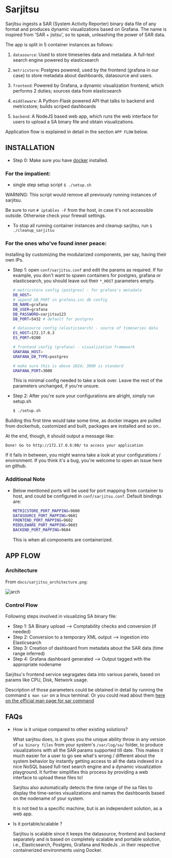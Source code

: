 Sarjitsu
========

Sarjitsu ingests a SAR (System Activity Reporter) binary data file of any
format and produces dynamic visualizations based on Grafana. The name is inspired from 'SAR + jistsu',
so to speak, unleashing the power of SAR data.

The app is split in 5 container instances as follows:

1) `datasource`: Used to store timeseries data and metadata. A full-text search engine powered by elasticsearch

2) `metricstore`: Postgres powered, used by the frontend (grafana in our case) to store metadata about dashboards, datasource and users.

3) `frontend`: Powered by Grafana, a dynamic visualization frontend, which performs 2 duties; sources data from elasticsearch

4) `middleware`: A Python-Flask powered API that talks to backend and metricstore; builds scriped dashboards

5) `backend`: A NodeJS based web app, which runs the web interface
              for users to upload a SA binary file and obtain visualizations.


Application flow is explained in detail in the section `APP FLOW` below.

## INSTALLATION

- Step 0: Make sure you have [docker](https://www.docker.com/) installed.

### For the impatient:

- single step setup script  `$ ./setup.sh`

WARNING: This script would remove all previously running instances of sarjitsu.

Be sure to run `# iptables -F` from the host, in case it's not accessible outside.
Otherwise check your firewall settings.

- To stop all running container instances and cleanup sarjitsu, run `$ ./cleanup_sarjitsu`

### For the ones who've found inner peace:

Installing by customizing the modularized components, per say, having their own IPs. 

- Step 1: open `conf/sarjitsu.conf` and edit the params as required. If for example,
          you don't want to spawn containers for postgres, grafana or elasticsearch,
          you should leave out their `*_HOST` parameters empty.

  ```sh
  # metricstore config (postgres) - for grafana's metadata
  DB_HOST=
  # append DB_PORT in grafana.ini db config
  DB_NAME=grafana
  DB_USER=grafana
  DB_PASSWORD=sarjitsu123
  DB_PORT=5432 # default for postgres

  # datasource config (elasticsearch) - source of timeseries data
  ES_HOST=172.17.0.3
  ES_PORT=9200

  # frontend config (grafana) - visualization framework
  GRAFANA_HOST=
  GRAFANA_DB_TYPE=postgres

  # make sure this is above 1024; 3000 is standard
  GRAFANA_PORT=3000
  ```

  This is minimal config needed to take a look over. Leave the rest of the parameters
  unchanged, if you're unsure.

- Step 2: After you're sure your configurations are alright, simply run setup.sh

  ```sh
  $ ./setup.sh
  ```

Building this first time would take some time, as docker images are pulled from dockerhub,
customized and built, packages are installed and so on..

At the end, though, it should output a message like:
```
Done! Go to http://172.17.0.6:80/ to access your application
```

If it fails in between, you might wanna take a look at your configurations / environment.
If you think it's a bug, you're welcome to open an issue here on github.

### Additional Note

- Below mentioned ports will be used for port mapping from container to host, and
  could be configured in `conf/sarjitsu.conf`. Default bindings are:

  ```sh
  METRICSTORE_PORT_MAPPING=9600
  DATASOURCE_PORT_MAPPING=9601
  FRONTEND_PORT_MAPPING=9602
  MIDDLEWARE_PORT_MAPPING=9603
  BACKEND_PORT_MAPPING=9604
  ```
  This is when all components are containerized.

## APP FLOW

### Architecture

From `docs/sarjitsu_architecture.png`:

![arch](https://raw.githubusercontent.com/arcolife/sarjitsu/master/docs/sarjitsu_architecture.png)

### Control Flow

Following steps involved in visualizing SA binary file:

- Step 1: SA Binary upload --> Comptability checks and conversion (if needed)
- Step 2: Conversion to a temporary XML output --> ingestion into Elasticsearch
- Step 3: Creation of dashboard from metadata about the SAR data (time range inferred)
- Step 4: Grafana dashboard generated --> Output tagged with the appropriate nodename


Sarjitsu's frontend service segragates data into various panels, based on params like CPU, Disk, Network usage.

Description of those parameters could be obtained in detail by running the command `$ man sar` on a linux terminal. Or you could read about them [here on the official man page for sar command](http://linux.die.net/man/1/sar)

## FAQs

- How is it unique compared to other existing solutions?

  What sarjitsu does, is it gives you the unique ability throw in any version of
  `sa binary files` from your system's `/var/log/sa/` folder, to produce visualizations
  with all the SAR params supported till date. This makes it much easier for a user
  to go see what's wrong / different about the system behavior by instantly getting
  access to all the data indexed in a nice NoSQL based full-text search engine and
  a dynamic visualization playground. It further simplifies this process by providing
  a web interface to upload these files to!

  Sarjitsu also automatically detects the time range of the sa files to display the
  time-series visualizations and names the dashboards based on the nodename of your system.

  It is not tied to a specific machine, but is an independent solution, as a web app.

- Is it portable/scalable ?

  Sarjitsu is scalable since it keeps the datasource, frontend and backend separately
  and is based on completely scalable and portable solution, i.e., Elasticsearch, Postgres, Grafana and NodeJs ..in their respective containerized environments using Docker.
